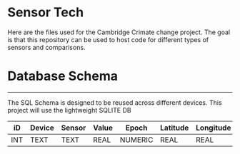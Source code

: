 # Sensor Tech
Here are the files used for the Cambridge Crimate change project. The goal is that this repository can be used to host code for different types of sensors and comparisons.

# Database Schema


***
The SQL Schema is designed to be reused across different devices. This project will use the lightweight SQLITE DB

|  **iD** |   **Device**|  **Sensor** |  **Value** | **Epoch**  |  **Latitude** | **Longitude**|
|---|---|---|---|---|---|---|
|INT|TEXT|TEXT|REAL|NUMERIC|REAL|REAL|


